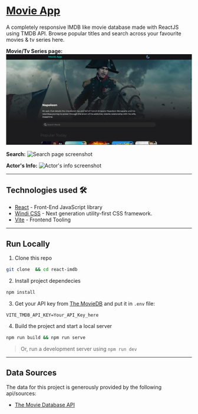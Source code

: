 # [Movie App]()
A completely responsive IMDB like movie database made with ReactJS using TMDB API. Browse popular titles and search across your favourite movies & tv series here.

**Movie/Tv Series page:**
![Title page screenshot](/readme/1.png)

**Search:**
![Search page screenshot](https://i.ibb.co/DpXN8F1/Screenshot-from-2021-08-23-12-35-59.png)

**Actor's Info:**
![Actor's info screenshot](https://i.ibb.co/8z3gYJR/Screenshot-from-2021-08-23-12-38-01.png)

---
## Technologies used 🛠️
- [React](https://es.reactjs.org/) - Front-End JavaScript library
- [Windi CSS](https://windicss.org/) - Next generation utility-first CSS framework.
- [Vite](https://vitejs.dev/) - Frontend Tooling

---
## Run Locally
1. Clone this repo
```bash
git clone  && cd react-imdb
```
2. Install project dependecies
```bash
npm install
```
3. Get your API key from [The MovieDB](https://www.themoviedb.org/) and put it in `.env` file:
```
VITE_TMDB_API_KEY=Your_API_Key_here
```
4. Build the project and start a local server
```bash
npm run build && npm run serve
```
> Or, run a development server using `npm run dev`

---
## Data Sources
The data for this project is generously provided by the following api/sources:
- [The Movie Database API](https://www.themoviedb.org/documentation/api)
